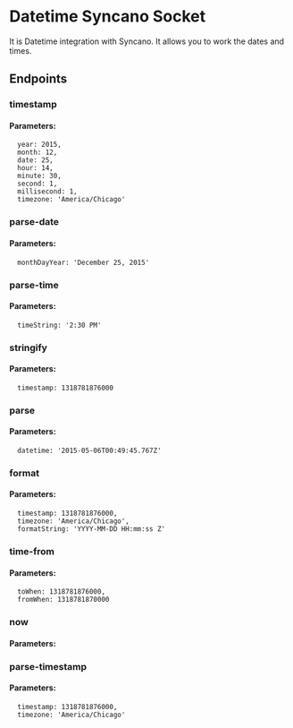 # Datetime Syncano Socket

It is Datetime integration with Syncano. It allows you to work the dates and times.

## Endpoints

### timestamp

#### Parameters:

      year: 2015,
      month: 12,
      date: 25,
      hour: 14,
      minute: 30,
      second: 1,
      millisecond: 1,
      timezone: 'America/Chicago'


### parse-date

#### Parameters:

      monthDayYear: 'December 25, 2015'


### parse-time

#### Parameters:

      timeString: '2:30 PM'


### stringify

#### Parameters:

      timestamp: 1318781876000


### parse

#### Parameters:

      datetime: '2015-05-06T00:49:45.767Z'


### format

#### Parameters:

      timestamp: 1318781876000,
      timezone: 'America/Chicago',
      formatString: 'YYYY-MM-DD HH:mm:ss Z'


### time-from

#### Parameters:

      toWhen: 1318781876000,
      fromWhen: 1318781870000


### now

#### Parameters:



### parse-timestamp

#### Parameters:

      timestamp: 1318781876000,
      timezone: 'America/Chicago'


